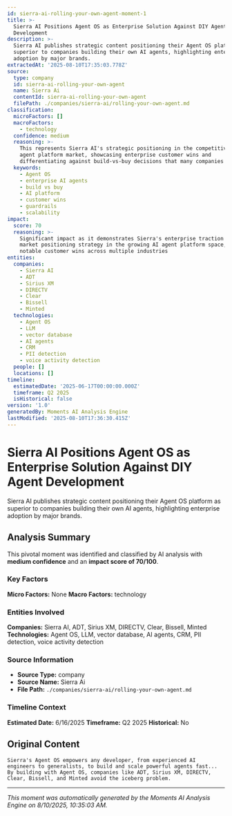 ```yaml
---
id: sierra-ai-rolling-your-own-agent-moment-1
title: >-
  Sierra AI Positions Agent OS as Enterprise Solution Against DIY Agent
  Development
description: >-
  Sierra AI publishes strategic content positioning their Agent OS platform as
  superior to companies building their own AI agents, highlighting enterprise
  adoption by major brands.
extractedAt: '2025-08-10T17:35:03.778Z'
source:
  type: company
  id: sierra-ai-rolling-your-own-agent
  name: Sierra Ai
  contentId: sierra-ai-rolling-your-own-agent
  filePath: ./companies/sierra-ai/rolling-your-own-agent.md
classification:
  microFactors: []
  macroFactors:
    - technology
  confidence: medium
  reasoning: >-
    This represents Sierra AI's strategic positioning in the competitive AI
    agent platform market, showcasing enterprise customer wins and
    differentiating against build-vs-buy decisions that many companies face
  keywords:
    - Agent OS
    - enterprise AI agents
    - build vs buy
    - AI platform
    - customer wins
    - guardrails
    - scalability
impact:
  score: 70
  reasoning: >-
    Significant impact as it demonstrates Sierra's enterprise traction and
    market positioning strategy in the growing AI agent platform space, with
    notable customer wins across multiple industries
entities:
  companies:
    - Sierra AI
    - ADT
    - Sirius XM
    - DIRECTV
    - Clear
    - Bissell
    - Minted
  technologies:
    - Agent OS
    - LLM
    - vector database
    - AI agents
    - CRM
    - PII detection
    - voice activity detection
  people: []
  locations: []
timeline:
  estimatedDate: '2025-06-17T00:00:00.000Z'
  timeframe: Q2 2025
  isHistorical: false
version: '1.0'
generatedBy: Moments AI Analysis Engine
lastModified: '2025-08-10T17:36:30.415Z'
---
```

# Sierra AI Positions Agent OS as Enterprise Solution Against DIY Agent Development

Sierra AI publishes strategic content positioning their Agent OS platform as superior to companies building their own AI agents, highlighting enterprise adoption by major brands.

## Analysis Summary

This pivotal moment was identified and classified by AI analysis with **medium confidence** and an **impact score of 70/100**.

### Key Factors

**Micro Factors:** None
**Macro Factors:** technology

### Entities Involved

**Companies:** Sierra AI, ADT, Sirius XM, DIRECTV, Clear, Bissell, Minted
**Technologies:** Agent OS, LLM, vector database, AI agents, CRM, PII detection, voice activity detection



### Source Information

- **Source Type:** company
- **Source Name:** Sierra Ai
- **File Path:** `./companies/sierra-ai/rolling-your-own-agent.md`

### Timeline Context

**Estimated Date:** 6/16/2025
**Timeframe:** Q2 2025
**Historical:** No

## Original Content

```
Sierra's Agent OS empowers any developer, from experienced AI engineers to generalists, to build and scale powerful agents fast... By building with Agent OS, companies like ADT, Sirius XM, DIRECTV, Clear, Bissell, and Minted avoid the iceberg problem.
```

---

*This moment was automatically generated by the Moments AI Analysis Engine on 8/10/2025, 10:35:03 AM.*
